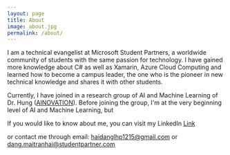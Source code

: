 ```yaml
---
layout: page
title: About
image: about.jpg
permalink: /about/
---
```


I am a technical evangelist at Microsoft Student Partners, a worldwide community of students with the same passion for technology. I have gained more knowledge about C# as well as Xamarin, Azure Cloud Computing and learned how to become a campus leader, the one who is the pioneer in new technical knowledge and shares it with other students.


Currently, I have joined in a research group of AI and Machine Learning of Dr. Hung ([AINOVATION]( www.ainovation.com)). Before joining the group, I'm at the very beginning level of AI and Machine Learning, but 

If you would like to know about me, you can visit my LinkedIn [Link](https://www.linkedin.com/in/dangmaitranhai97/)

or contact me through email: haidanglhp1215@gmail.com or dang.maitranhai@studentpartner.com
